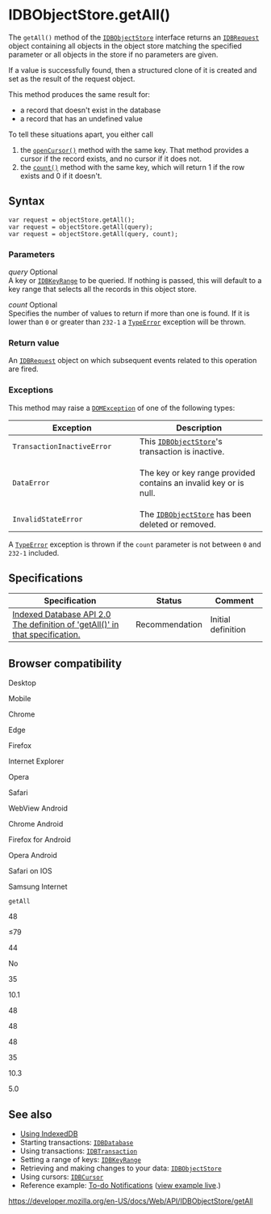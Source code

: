 # IDBObjectStore.getAll()

The `getAll()` method of the [`IDBObjectStore`](../idbobjectstore) interface returns an [`IDBRequest`](../idbrequest) object containing all objects in the object store matching the specified parameter or all objects in the store if no parameters are given.

If a value is successfully found, then a structured clone of it is created and set as the result of the request object.

This method produces the same result for:

- a record that doesn't exist in the database
- a record that has an undefined value

To tell these situations apart, you either call

1.  the [`openCursor()`](opencursor) method with the same key. That method provides a cursor if the record exists, and no cursor if it does not.
2.  the [`count()`](count) method with the same key, which will return 1 if the row exists and 0 if it doesn't.

## Syntax

    var request = objectStore.getAll();
    var request = objectStore.getAll(query);
    var request = objectStore.getAll(query, count);

### Parameters

_query_ <span class="badge inline optional">Optional</span>  
A key or [`IDBKeyRange`](../idbkeyrange) to be queried. If nothing is passed, this will default to a key range that selects all the records in this object store.

_count_ <span class="badge inline optional">Optional</span>  
Specifies the number of values to return if more than one is found. If it is lower than `0` or greater than `232-1` a [`TypeError`](https://developer.mozilla.org/en-US/docs/Web/JavaScript/Reference/Global_Objects/TypeError) exception will be thrown.

### Return value

An [`IDBRequest`](../idbrequest) object on which subsequent events related to this operation are fired.

### Exceptions

This method may raise a [`DOMException`](../domexception) of one of the following types:

<table><colgroup><col style="width: 50%" /><col style="width: 50%" /></colgroup><thead><tr class="header"><th>Exception</th><th>Description</th></tr></thead><tbody><tr class="odd"><td><code>TransactionInactiveError</code></td><td>This <a href="../idbobjectstore"><code>IDBObjectStore</code></a>'s transaction is inactive.</td></tr><tr class="even"><td><code>DataError</code></td><td><p>The key or key range provided contains an invalid key or is null.</p></td></tr><tr class="odd"><td><code>InvalidStateError</code></td><td>The <a href="../idbobjectstore"><code>IDBObjectStore</code></a> has been deleted or removed.<br />
</td></tr></tbody></table>

A [`TypeError`](https://developer.mozilla.org/en-US/docs/Web/JavaScript/Reference/Global_Objects/TypeError) exception is thrown if the `count` parameter is not between `0` and `232-1` included.

## Specifications

<table><thead><tr class="header"><th>Specification</th><th>Status</th><th>Comment</th></tr></thead><tbody><tr class="odd"><td><a href="https://www.w3.org/TR/IndexedDB/#dom-idbobjectstore-getall">Indexed Database API 2.0<br />
<span class="small">The definition of 'getAll()' in that specification.</span></a></td><td><span class="spec-rec">Recommendation</span></td><td>Initial definition</td></tr></tbody></table>

## Browser compatibility

Desktop

Mobile

Chrome

Edge

Firefox

Internet Explorer

Opera

Safari

WebView Android

Chrome Android

Firefox for Android

Opera Android

Safari on IOS

Samsung Internet

`getAll`

48

≤79

44

No

35

10.1

48

48

48

35

10.3

5.0

## See also

- [Using IndexedDB](../indexeddb_api/using_indexeddb)
- Starting transactions: [`IDBDatabase`](../idbdatabase)
- Using transactions: [`IDBTransaction`](../idbtransaction)
- Setting a range of keys: [`IDBKeyRange`](../idbkeyrange)
- Retrieving and making changes to your data: [`IDBObjectStore`](../idbobjectstore)
- Using cursors: [`IDBCursor`](../idbcursor)
- Reference example: [To-do Notifications](https://github.com/mdn/to-do-notifications/tree/gh-pages) ([view example live](https://mdn.github.io/to-do-notifications/).)

<a href="https://developer.mozilla.org/en-US/docs/Web/API/IDBObjectStore/getAll" class="_attribution-link">https://developer.mozilla.org/en-US/docs/Web/API/IDBObjectStore/getAll</a>
